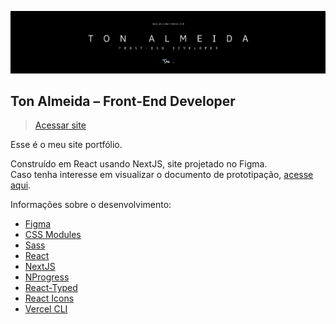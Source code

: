 ![Banner](https://raw.githubusercontent.com/otonalmeidas/myportfolio/master/public/banner.webp)

## Ton Almeida – Front-End Developer

> [Acessar site](http://www.wellingtondas.com)

Esse é o meu site portfólio.

Construído em React usando NextJS, site projetado no Figma.
<br>
Caso tenha interesse em visualizar o documento de prototipação, [acesse aqui](http://www.figma.com).

Informações sobre o desenvolvimento:

- [Figma](https://www.figma.com/file/NuUKzyshfNmWsyzyKOXj9y/Untitled?node-id=0%3A1)
- [CSS Modules](https://github.com/css-modules/css-modules)
- [Sass](https://sass-lang.com/)
- [React](https://pt-br.reactjs.org/)
- [NextJS](https://nextjs.org/)
- [NProgress](https://yarnpkg.com/package/nprogress)
- [React-Typed](https://yarnpkg.com/package/react-typed)
- [React Icons](https://react-icons.github.io/react-icons/)
- [Vercel CLI](https://vercel.com/)
